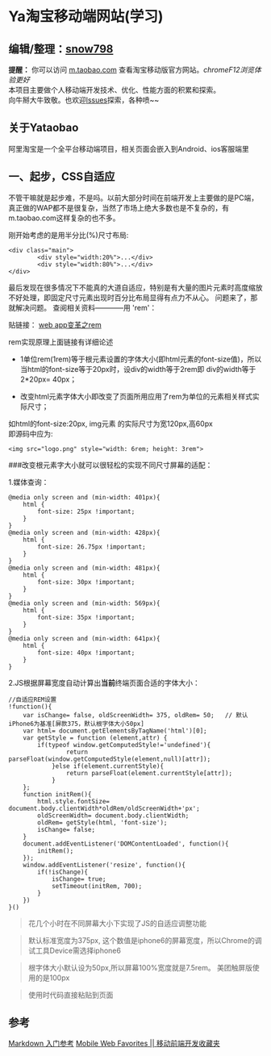 Ya淘宝移动端网站(学习)
===================================
编辑/整理：[snow798](https://github.com/snow798/)
---

**提醒：** 你可以访问 [m.taobao.com](http://m.taobao.com/) 查看淘宝移动版官方网站。*chromeF12浏览体验更好*<br/>
本项目主要做个人移动端开发技术、优化、性能方面的积累和探索。<br/>
向牛掰大牛致敬。也欢迎[lssues](https://github.com/snow798/taobao/issues)探索，各种喷~~

关于Yataobao
---------------

阿里淘宝是一个全平台移动端项目，相关页面会嵌入到Android、ios客服端里

一、起步，CSS自适应
---------------
不管干嘛就是起步难，不是吗。以前大部分时间在前端开发上主要做的是PC端，真正做的WAP都不是很复杂，当然了市场上绝大多数也是不复杂的，有m.taobao.com这样复杂的也不多。

刚开始考虑的是用半分比(%)尺寸布局:

    <div class="main">
            <div style="width:20%">...</div>
            <div style="width:80%">...</div>
    </div>

最后发现在很多情况下不能真的大道自适应，特别是有大量的图片元素时高度缩放不好处理，即固定尺寸元素出现时百分比布局显得有点力不从心。
问题来了，那就解决问题。
查阅相关资料————用 'rem'：

贴链接： [web app变革之rem](http://isux.tencent.com/web-app-rem.html)

rem实现原理上面链接有详细论述<br/>

+ 1单位rem(1rem)等于根元素设置的字体大小(即html元素的font-size值)，所以当html的font-size等于20px时，设div的width等于2rem即 div的width等于2*20px= 40px；

+ 改变html元素字体大小即改变了页面所用应用了rem为单位的元素相关样式实际尺寸；

如html的font-size:20px, img元素 的实际尺寸为宽120px,高60px<br/>
 即源码中应为:

    <img src="logo.png" style="width: 6rem; height: 3rem">

###改变根元素字大小就可以很轻松的实现不同尺寸屏幕的适配：

1.媒体查询：

    @media only screen and (min-width: 401px){
        html {
            font-size: 25px !important;
        }
    }
    @media only screen and (min-width: 428px){
        html {
            font-size: 26.75px !important;
        }
    }
    @media only screen and (min-width: 481px){
        html {
            font-size: 30px !important;
        }
    }
    @media only screen and (min-width: 569px){
        html {
            font-size: 35px !important;
        }
    }
    @media only screen and (min-width: 641px){
        html {
            font-size: 40px !important;
        }
    }

2.JS根据屏幕宽度自动计算出****当前****终端页面合适的字体大小：

    //自适应REM设置
    !function(){
        var isChange= false, oldScreenWidth= 375, oldRem= 50;   // 默认iPhone6为基准[屏款375，默认根字体大小50px]
        var html= document.getElementsByTagName('html')[0];
        var getStyle = function (element,attr) {
            if(typeof window.getComputedStyle!='undefined'){
                    return parseFloat(window.getComputedStyle(element,null)[attr]);
                }else if(element.currentStyle){
                    return parseFloat(element.currentStyle[attr]);
                }
        };
        function initRem(){
            html.style.fontSize= document.body.clientWidth*oldRem/oldScreenWidth+'px';
            oldScreenWidth= document.body.clientWidth;
            oldRem= getStyle(html, 'font-size');
            isChange= false;
        }
        document.addEventListener('DOMContentLoaded', function(){
            initRem();
        });
        window.addEventListener('resize', function(){
            if(!isChange){
                isChange= true;
                setTimeout(initRem, 700);
            }
        })
    }()


>花几个小时在不同屏幕大小下实现了JS的自适应调整功能

>默认标准宽度为375px, 这个数值是iphone6的屏幕宽度，所以Chrome的调试工具Device需选择iphone6

>根字体大小默认设为50px,所以屏幕100%宽度就是7.5rem。 美团触屏版使用的是100px

>使用时代码直接粘贴到页面


参考
---------------
[Markdown 入门参考](https://github.com/LearnShare/Learning-Markdown)
[Mobile Web Favorites || 移动前端开发收藏夹](https://github.com/hoosin/mobile-web-favorites)


